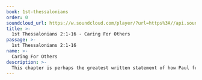 ```yaml
---
book: 1st-thessalonians
order: 0
soundcloud_url: https://w.soundcloud.com/player/?url=https%3A//api.soundcloud.com/tracks/
title: >-
  1st Thessalonians 2:1-16 - Caring For Others
passage: >-
  1st Thessalonians 2:1-16
name: >-
  Caring For Others
description: >-
  This chapter is perhaps the greatest written statement of how Paul felt about his Christian friends at Thessalonica and everywhere. As an evangelist-pastor he loved them deeply.
---
```


